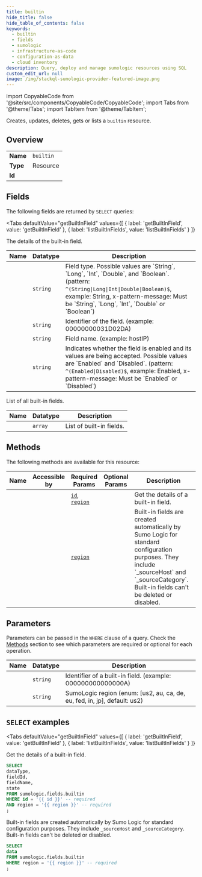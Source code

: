 ```yaml
--- 
title: builtin
hide_title: false
hide_table_of_contents: false
keywords:
  - builtin
  - fields
  - sumologic
  - infrastructure-as-code
  - configuration-as-data
  - cloud inventory
description: Query, deploy and manage sumologic resources using SQL
custom_edit_url: null
image: /img/stackql-sumologic-provider-featured-image.png
---
```


import CopyableCode from '@site/src/components/CopyableCode/CopyableCode';
import Tabs from '@theme/Tabs';
import TabItem from '@theme/TabItem';

Creates, updates, deletes, gets or lists a <code>builtin</code> resource.

## Overview
<table><tbody>
<tr><td><b>Name</b></td><td><code>builtin</code></td></tr>
<tr><td><b>Type</b></td><td>Resource</td></tr>
<tr><td><b>Id</b></td><td><CopyableCode code="sumologic.fields.builtin" /></td></tr>
</tbody></table>

## Fields

The following fields are returned by `SELECT` queries:

<Tabs
    defaultValue="getBuiltInField"
    values={[
        { label: 'getBuiltInField', value: 'getBuiltInField' },
        { label: 'listBuiltInFields', value: 'listBuiltInFields' }
    ]}
>
<TabItem value="getBuiltInField">

The details of the built-in field.

<table>
<thead>
    <tr>
    <th>Name</th>
    <th>Datatype</th>
    <th>Description</th>
    </tr>
</thead>
<tbody>
<tr>
    <td><CopyableCode code="dataType" /></td>
    <td><code>string</code></td>
    <td>Field type. Possible values are `String`, `Long`, `Int`, `Double`, and `Boolean`. (pattern: <code>^(String|Long|Int|Double|Boolean)$</code>, example: String, x-pattern-message: Must be `String`, `Long`, `Int`, `Double` or `Boolean`)</td>
</tr>
<tr>
    <td><CopyableCode code="fieldId" /></td>
    <td><code>string</code></td>
    <td>Identifier of the field. (example: 00000000031D02DA)</td>
</tr>
<tr>
    <td><CopyableCode code="fieldName" /></td>
    <td><code>string</code></td>
    <td>Field name. (example: hostIP)</td>
</tr>
<tr>
    <td><CopyableCode code="state" /></td>
    <td><code>string</code></td>
    <td>Indicates whether the field is enabled and its values are being accepted. Possible values are `Enabled` and `Disabled`. (pattern: <code>^(Enabled|Disabled)$</code>, example: Enabled, x-pattern-message: Must be `Enabled` or `Disabled`)</td>
</tr>
</tbody>
</table>
</TabItem>
<TabItem value="listBuiltInFields">

List of all built-in fields.

<table>
<thead>
    <tr>
    <th>Name</th>
    <th>Datatype</th>
    <th>Description</th>
    </tr>
</thead>
<tbody>
<tr>
    <td><CopyableCode code="data" /></td>
    <td><code>array</code></td>
    <td>List of built-in fields.</td>
</tr>
</tbody>
</table>
</TabItem>
</Tabs>

## Methods

The following methods are available for this resource:

<table>
<thead>
    <tr>
    <th>Name</th>
    <th>Accessible by</th>
    <th>Required Params</th>
    <th>Optional Params</th>
    <th>Description</th>
    </tr>
</thead>
<tbody>
<tr>
    <td><a href="#getBuiltInField"><CopyableCode code="getBuiltInField" /></a></td>
    <td><CopyableCode code="select" /></td>
    <td><a href="#parameter-id"><code>id</code></a>, <a href="#parameter-region"><code>region</code></a></td>
    <td></td>
    <td>Get the details of a built-in field.</td>
</tr>
<tr>
    <td><a href="#listBuiltInFields"><CopyableCode code="listBuiltInFields" /></a></td>
    <td><CopyableCode code="select" /></td>
    <td><a href="#parameter-region"><code>region</code></a></td>
    <td></td>
    <td>Built-in fields are created automatically by Sumo Logic for standard configuration purposes. They include `_sourceHost` and `_sourceCategory`. Built-in fields can't be deleted or disabled.</td>
</tr>
</tbody>
</table>

## Parameters

Parameters can be passed in the `WHERE` clause of a query. Check the [Methods](#methods) section to see which parameters are required or optional for each operation.

<table>
<thead>
    <tr>
    <th>Name</th>
    <th>Datatype</th>
    <th>Description</th>
    </tr>
</thead>
<tbody>
<tr id="parameter-id">
    <td><CopyableCode code="id" /></td>
    <td><code>string</code></td>
    <td>Identifier of a built-in field. (example: 000000000000000A)</td>
</tr>
<tr id="parameter-region">
    <td><CopyableCode code="region" /></td>
    <td><code>string</code></td>
    <td>SumoLogic region (enum: [us2, au, ca, de, eu, fed, in, jp], default: us2)</td>
</tr>
</tbody>
</table>

## `SELECT` examples

<Tabs
    defaultValue="getBuiltInField"
    values={[
        { label: 'getBuiltInField', value: 'getBuiltInField' },
        { label: 'listBuiltInFields', value: 'listBuiltInFields' }
    ]}
>
<TabItem value="getBuiltInField">

Get the details of a built-in field.

```sql
SELECT
dataType,
fieldId,
fieldName,
state
FROM sumologic.fields.builtin
WHERE id = '{{ id }}' -- required
AND region = '{{ region }}' -- required
;
```
</TabItem>
<TabItem value="listBuiltInFields">

Built-in fields are created automatically by Sumo Logic for standard configuration purposes. They include `_sourceHost` and `_sourceCategory`. Built-in fields can't be deleted or disabled.

```sql
SELECT
data
FROM sumologic.fields.builtin
WHERE region = '{{ region }}' -- required
;
```
</TabItem>
</Tabs>
